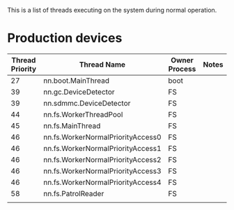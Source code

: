 This is a list of threads executing on the system during normal
operation.

# Production devices

| Thread Priority | Thread Name                       | Owner Process | Notes |
| --------------- | --------------------------------- | ------------- | ----- |
| 27              | nn.boot.MainThread                | boot          |       |
| 39              | nn.gc.DeviceDetector              | FS            |       |
| 39              | nn.sdmmc.DeviceDetector           | FS            |       |
| 44              | nn.fs.WorkerThreadPool            | FS            |       |
| 45              | nn.fs.MainThread                  | FS            |       |
| 46              | nn.fs.WorkerNormalPriorityAccess0 | FS            |       |
| 46              | nn.fs.WorkerNormalPriorityAccess1 | FS            |       |
| 46              | nn.fs.WorkerNormalPriorityAccess2 | FS            |       |
| 46              | nn.fs.WorkerNormalPriorityAccess3 | FS            |       |
| 46              | nn.fs.WorkerNormalPriorityAccess4 | FS            |       |
| 58              | nn.fs.PatrolReader                | FS            |       |
|                 |                                   |               |       |
